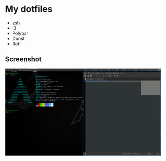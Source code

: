 # My dotfiles

 * zsh
 * i3
 * Polybar
 * Dunst
 * Rofi

## Screenshot

![screenshot desktop](screenshot.png)

